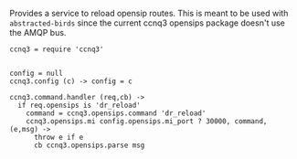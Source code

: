 Provides a service to reload opensip routes.
This is meant to be used with `abstracted-birds` since the current ccnq3 opensips package doesn't use the AMQP bus.

    ccnq3 = require 'ccnq3'


    config = null
    ccnq3.config (c) -> config = c

    ccnq3.command.handler (req,cb) ->
      if req.opensips is 'dr_reload'
        command = ccnq3.opensips.command 'dr_reload'
        ccnq3.opensips.mi config.opensips.mi_port ? 30000, command, (e,msg) ->
          throw e if e
          cb ccnq3.opensips.parse msg
